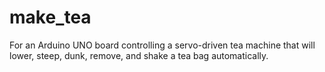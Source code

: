 # make_tea
For an Arduino UNO board controlling a servo-driven tea machine that will lower, steep, dunk, remove, and shake a tea bag automatically.
